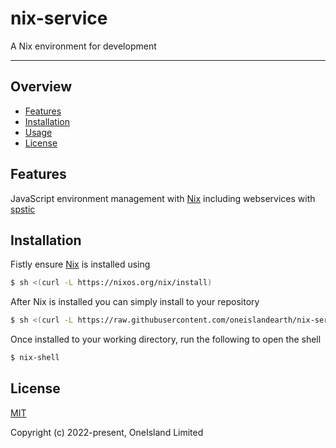 # nix-service

A Nix environment for development

***

## Overview

- [Features](#features)
- [Installation](#installation)
- [Usage](#usage)
- [License](#license)

## Features

JavaScript environment management with [Nix](https://nixos.org) including webservices with [spstic](https://github.com/danzlarkin/spstic)

## Installation

Fistly ensure [Nix](https://nixos.org) is installed using 

```sh
$ sh <(curl -L https://nixos.org/nix/install)
```

After Nix is installed you can simply install to your repository

```sh
$ sh <(curl -L https://raw.githubusercontent.com/oneislandearth/nix-service/main/bash/install)
```

Once installed to your working directory, run the following to open the shell

```sh
$ nix-shell
```

## License

[MIT](http://opensource.org/licenses/MIT)

Copyright (c) 2022-present, OneIsland Limited